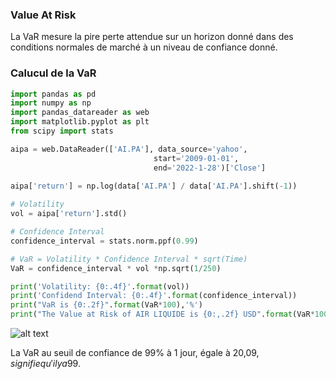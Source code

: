 
### Value At Risk

La VaR mesure la pire perte attendue sur un horizon donné dans des conditions normales de marché à un niveau de confiance donné.

### Calucul de la VaR

```python 
import pandas as pd
import numpy as np
import pandas_datareader as web
import matplotlib.pyplot as plt
from scipy import stats

aipa = web.DataReader(['AI.PA'], data_source='yahoo', 
                                start='2009-01-01', 
                                end='2022-1-28')['Close']
                                
aipa['return'] = np.log(data['AI.PA'] / data['AI.PA'].shift(-1))   

# Volatility
vol = aipa['return'].std()

# Confidence Interval
confidence_interval = stats.norm.ppf(0.99)

# VaR = Volatility * Confidence Interval * sqrt(Time)
VaR = confidence_interval * vol *np.sqrt(1/250) 

print('Volatility: {0:.4f}'.format(vol))
print('Confidend Interval: {0:.4f}'.format(confidence_interval))
print("VaR is {0:.2f}".format(VaR*100),'%')
print("The Value at Risk of AIR LIQUIDE is {0:,.2f} USD".format(VaR*1000000/100))


```

![alt text](https://i.ibb.co/7vR7yB8/1.png)

La VaR au seuil de confiance de 99% à 1 jour, égale à 20,09$, signifie qu'il y a 99% de chances pour que la pertes associée à la détention de l'action AIR LIQUIDE n'excéde pas 20,09$.


